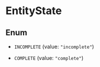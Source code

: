 

# EntityState

## Enum


* `INCOMPLETE` (value: `"incomplete"`)

* `COMPLETE` (value: `"complete"`)



